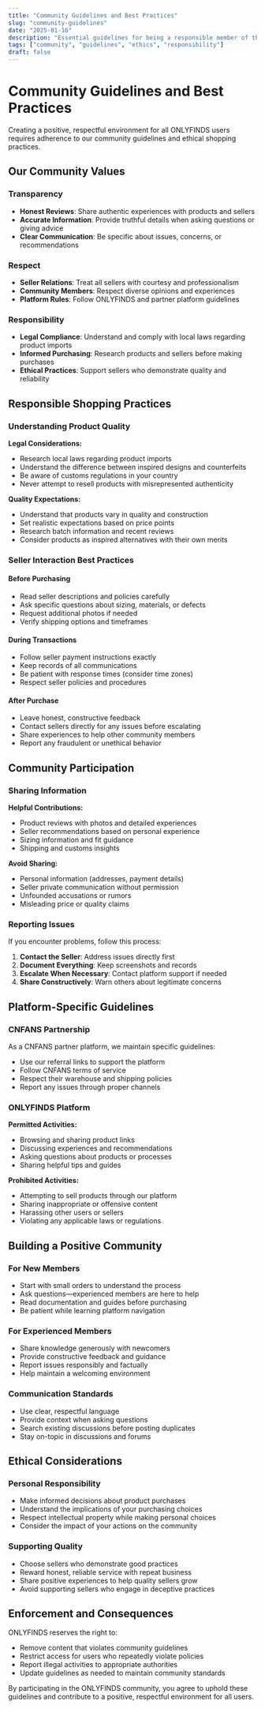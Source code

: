 ```yaml
---
title: "Community Guidelines and Best Practices"
slug: "community-guidelines"
date: "2025-01-16"
description: "Essential guidelines for being a responsible member of the ONLYFINDS community and CNFANS shopping ecosystem."
tags: ["community", "guidelines", "ethics", "responsibility"]
draft: false
---
```


# Community Guidelines and Best Practices

Creating a positive, respectful environment for all ONLYFINDS users requires adherence to our community guidelines and ethical shopping practices.

## Our Community Values

### Transparency
- **Honest Reviews**: Share authentic experiences with products and sellers
- **Accurate Information**: Provide truthful details when asking questions or giving advice
- **Clear Communication**: Be specific about issues, concerns, or recommendations

### Respect
- **Seller Relations**: Treat all sellers with courtesy and professionalism
- **Community Members**: Respect diverse opinions and experiences
- **Platform Rules**: Follow ONLYFINDS and partner platform guidelines

### Responsibility
- **Legal Compliance**: Understand and comply with local laws regarding product imports
- **Informed Purchasing**: Research products and sellers before making purchases
- **Ethical Practices**: Support sellers who demonstrate quality and reliability

## Responsible Shopping Practices

### Understanding Product Quality
**Legal Considerations:**
- Research local laws regarding product imports
- Understand the difference between inspired designs and counterfeits
- Be aware of customs regulations in your country
- Never attempt to resell products with misrepresented authenticity

**Quality Expectations:**
- Understand that products vary in quality and construction
- Set realistic expectations based on price points
- Research batch information and recent reviews
- Consider products as inspired alternatives with their own merits

### Seller Interaction Best Practices

#### Before Purchasing
- Read seller descriptions and policies carefully
- Ask specific questions about sizing, materials, or defects
- Request additional photos if needed
- Verify shipping options and timeframes

#### During Transactions
- Follow seller payment instructions exactly
- Keep records of all communications
- Be patient with response times (consider time zones)
- Respect seller policies and procedures

#### After Purchase
- Leave honest, constructive feedback
- Contact sellers directly for any issues before escalating
- Share experiences to help other community members
- Report any fraudulent or unethical behavior

## Community Participation

### Sharing Information
**Helpful Contributions:**
- Product reviews with photos and detailed experiences
- Seller recommendations based on personal experience
- Sizing information and fit guidance
- Shipping and customs insights

**Avoid Sharing:**
- Personal information (addresses, payment details)
- Seller private communication without permission
- Unfounded accusations or rumors
- Misleading price or quality claims

### Reporting Issues
If you encounter problems, follow this process:
1. **Contact the Seller**: Address issues directly first
2. **Document Everything**: Keep screenshots and records
3. **Escalate When Necessary**: Contact platform support if needed
4. **Share Constructively**: Warn others about legitimate concerns

## Platform-Specific Guidelines

### CNFANS Partnership
As a CNFANS partner platform, we maintain specific guidelines:
- Use our referral links to support the platform
- Follow CNFANS terms of service
- Respect their warehouse and shipping policies
- Report any issues through proper channels

### ONLYFINDS Platform
**Permitted Activities:**
- Browsing and sharing product links
- Discussing experiences and recommendations
- Asking questions about products or processes
- Sharing helpful tips and guides

**Prohibited Activities:**
- Attempting to sell products through our platform
- Sharing inappropriate or offensive content
- Harassing other users or sellers
- Violating any applicable laws or regulations

## Building a Positive Community

### For New Members
- Start with small orders to understand the process
- Ask questions—experienced members are here to help
- Read documentation and guides before purchasing
- Be patient while learning platform navigation

### For Experienced Members
- Share knowledge generously with newcomers
- Provide constructive feedback and guidance
- Report issues responsibly and factually
- Help maintain a welcoming environment

### Communication Standards
- Use clear, respectful language
- Provide context when asking questions
- Search existing discussions before posting duplicates
- Stay on-topic in discussions and forums

## Ethical Considerations

### Personal Responsibility
- Make informed decisions about product purchases
- Understand the implications of your purchasing choices
- Respect intellectual property while making personal choices
- Consider the impact of your actions on the community

### Supporting Quality
- Choose sellers who demonstrate good practices
- Reward honest, reliable service with repeat business
- Share positive experiences to help quality sellers grow
- Avoid supporting sellers who engage in deceptive practices

## Enforcement and Consequences

ONLYFINDS reserves the right to:
- Remove content that violates community guidelines
- Restrict access for users who repeatedly violate policies
- Report illegal activities to appropriate authorities
- Update guidelines as needed to maintain community standards

By participating in the ONLYFINDS community, you agree to uphold these guidelines and contribute to a positive, respectful environment for all users.
